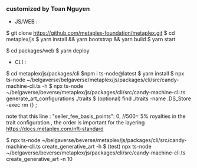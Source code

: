 ### customized by Toan Nguyen ###

- JS/WEB :


$ git clone https://github.com/metaplex-foundation/metaplex.git
$ cd metaplex/js
$ yarn install && yarn bootstrap && yarn build
$ yarn start

$ cd packages/web
$ yarn deploy


- CLI :

$ cd metaplex/js/packages/cli
$npm i ts-node@latest
$ yarn install
$ npx ts-node ~/belgaverse/belgaverse/metaplex/js/packages/cli/src/candy-machine-cli.ts -h
$ npx ts-node ~/belgaverse/beverse/metaplex/js/packages/cli/src/candy-machine-cli.ts generate_art_configurations ./traits
$ (optional) find ./traits -name .DS_Store -exec rm {} \;

note that this line : "seller_fee_basis_points": 0, //500= 5% royalties
in the trait configuration , the order is important for the layering
https://docs.metaplex.com/nft-standard

$ npx ts-node ~/belgaverse/beverse/metaplex/js/packages/cli/src/candy-machine-cli.ts create_generative_art -h
$ (test) npx ts-node ~/belgaverse/beverse/metaplex/js/packages/cli/src/candy-machine-cli.ts create_generative_art -n 10